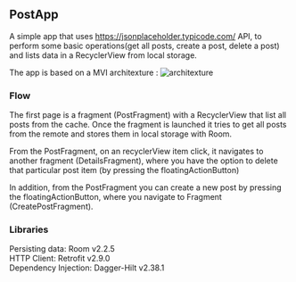 ## PostApp

A simple app that uses https://jsonplaceholder.typicode.com/ API, to perform some basic operations(get all posts, create a post, delete a post) and lists data in a RecyclerView from local storage.

The app is based on a MVI architexture :
![architexture](https://user-images.githubusercontent.com/87072458/143219466-fd24f67b-039e-4705-b9ec-15a78ec75376.png)

### Flow
The first page is a fragment (PostFragment) with a RecyclerView that list all posts from the cache. Once the fragment is launched it tries to get all posts from the remote and stores them in local storage with Room.

From the PostFragment, on an recyclerView item click, it navigates to another fragment (DetailsFragment), where you have the option to delete that particular post item (by pressing the floatingActionButton)

In addition, from the PostFragment you can create a new post by pressing the floatingActionButton, where you navigate to Fragment (CreatePostFragment).

### Libraries
Persisting data: Room v2.2.5 <br>
HTTP Client: Retrofit v2.9.0 <br>
Dependency Injection: Dagger-Hilt v2.38.1 <br>
